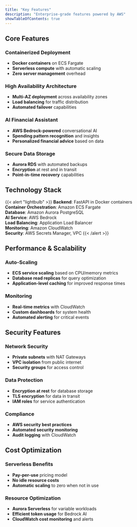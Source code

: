 ```yaml
---
title: "Key Features"
description: "Enterprise-grade features powered by AWS"
showTableOfContents: true
---
```


## Core Features

### Containerized Deployment
- **Docker containers** on ECS Fargate
- **Serverless compute** with automatic scaling
- **Zero server management** overhead

### High Availability Architecture
- **Multi-AZ deployment** across availability zones
- **Load balancing** for traffic distribution
- **Automated failover** capabilities

### AI Financial Assistant
- **AWS Bedrock-powered** conversational AI
- **Spending pattern recognition** and insights
- **Personalized financial advice** based on data

### Secure Data Storage
- **Aurora RDS** with automated backups
- **Encryption** at rest and in transit
- **Point-in-time recovery** capabilities

## Technology Stack

{{< alert "lightbulb" >}}
**Backend**: FastAPI in Docker containers  
**Container Orchestration**: Amazon ECS Fargate  
**Database**: Amazon Aurora PostgreSQL  
**AI Service**: AWS Bedrock  
**Load Balancing**: Application Load Balancer  
**Monitoring**: Amazon CloudWatch  
**Security**: AWS Secrets Manager, VPC
{{< /alert >}}

## Performance & Scalability

### Auto-Scaling
- **ECS service scaling** based on CPU/memory metrics
- **Database read replicas** for query optimization
- **Application-level caching** for improved response times

### Monitoring
- **Real-time metrics** with CloudWatch
- **Custom dashboards** for system health
- **Automated alerting** for critical events

## Security Features

### Network Security
- **Private subnets** with NAT Gateways
- **VPC isolation** from public internet
- **Security groups** for access control

### Data Protection
- **Encryption at rest** for database storage
- **TLS encryption** for data in transit
- **IAM roles** for service authentication

### Compliance
- **AWS security best practices**
- **Automated security monitoring**
- **Audit logging** with CloudWatch

## Cost Optimization

### Serverless Benefits
- **Pay-per-use** pricing model
- **No idle resource costs**
- **Automatic scaling** to zero when not in use

### Resource Optimization
- **Aurora Serverless** for variable workloads
- **Efficient token usage** for Bedrock AI
- **CloudWatch cost monitoring** and alerts